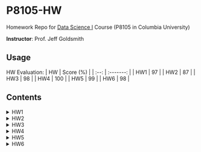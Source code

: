 # P8105-HW
Homework Repo for [Data Science I](https://p8105.com/) Course (P8105 in Columbia University)

**Instructor**: Prof. Jeff Goldsmith 

## Usage

HW Evaluation:
|  HW  | Score (%) |
| :--: | :-------: |
| HW1  |    97     |
| HW2  |    87     |
| HW3  |    98     |
| HW4  |    100    |
| HW5  |    99     |
| HW6  |    98     |


## Contents
<details>
  <summary>HW1</summary>

  1. Git and GitHub Repo
  
  2. Code Styling
  
  3. Dateset description, basic plot
  
  4. Data type and coercive convertion

</details>

<details>
  <summary>HW2</summary>

  1. Data manipulation
  2. Data tidying

</details>

<details>
  <summary>HW3</summary>

  1. Data visualization with `ggplot2`
  2. Figure option configuration
  3. EDA (Explotary Data Analysis)

</details>

<details>
  <summary>HW4</summary>

  1. Embedding HTML/CSS/Javascript in Rmd files
  2. GitHub Pages deployment
  3. Rmd rendering options / theme

</details>

<details>
  <summary>HW5</summary>

  1. Data wrangling
  2. Iteration implementation
  3. Procedure oriented programming (POP)

</details>

<details>
  <summary>HW6</summary>

  1. Linear model fitting & diagnositics
  
  2. Cross validation with `modelr`
  
  3. Bootstrapping
  
  4. Data type and coercive convertion

</details>



